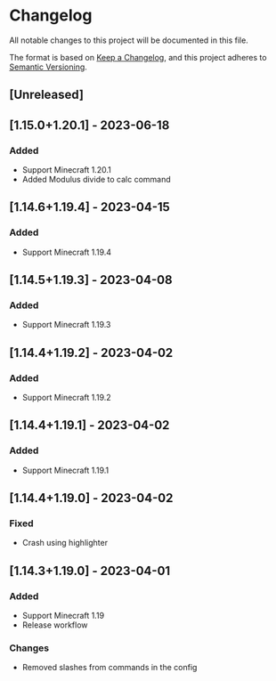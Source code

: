 # Changelog

All notable changes to this project will be documented in this file.

The format is based on [Keep a Changelog](https://keepachangelog.com/en/1.0.0/),
and this project adheres to [Semantic Versioning](https://semver.org/spec/v2.0.0.html).

## [Unreleased]

## [1.15.0+1.20.1] - 2023-06-18

### Added

- Support Minecraft 1.20.1
- Added Modulus divide to calc command

## [1.14.6+1.19.4] - 2023-04-15

### Added

- Support Minecraft 1.19.4

## [1.14.5+1.19.3] - 2023-04-08

### Added

- Support Minecraft 1.19.3

## [1.14.4+1.19.2] - 2023-04-02

### Added

- Support Minecraft 1.19.2

## [1.14.4+1.19.1] - 2023-04-02

### Added

- Support Minecraft 1.19.1

## [1.14.4+1.19.0] - 2023-04-02

### Fixed

- Crash using highlighter

## [1.14.3+1.19.0] - 2023-04-01

### Added

- Support Minecraft 1.19
- Release workflow

### Changes

- Removed slashes from commands in the config
